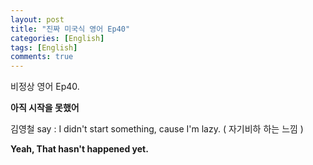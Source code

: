 ```yaml
---
layout: post
title: "진짜 미국식 영어 Ep40"
categories: [English]
tags: [English]
comments: true
---
```


비정상 영어 Ep40.

<b>아직 시작을 못했어</b>

김영철 say : I didn't start something, cause I'm lazy. &#40; 자기비하 하는 느낌 &#41; <br> 

<b>Yeah, That hasn't happened yet.</b>

